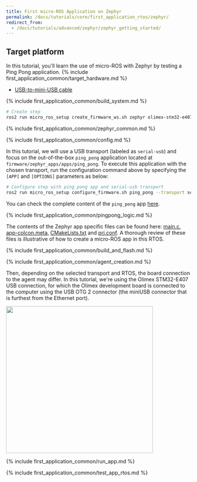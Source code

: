 ```yaml
---
title: First micro-ROS Application on Zephyr
permalink: /docs/tutorials/core/first_application_rtos/zephyr/
redirect_from:
  - /docs/tutorials/advanced/zephyr/zephyr_getting_started/
---
```


## Target platform

In this tutorial, you'll learn the use of micro-ROS with Zephyr by testing a Ping Pong application.
{% include first_application_common/target_hardware.md %}
* [USB-to-mini-USB cable](https://www.olimex.com/Products/Components/Cables/CABLE-USB-A-MINI-1.8M/)

{% include first_application_common/build_system.md %}

```bash
# Create step
ros2 run micro_ros_setup create_firmware_ws.sh zephyr olimex-stm32-e407
```

{% include first_application_common/zephyr_common.md %}

{% include first_application_common/config.md %}

In this tutorial, we will use a USB transport (labeled as `serial-usb`) and focus on the out-of-the-box `ping_pong`
application located at `firmware/zephyr_apps/apps/ping_pong`. To execute this application with the chosen transport,
run the configuration command above by specifying the `[APP]` and `[OPTIONS]` parameters as below:

```bash
# Configure step with ping_pong app and serial-usb transport
ros2 run micro_ros_setup configure_firmware.sh ping_pong --transport serial-usb
```
You can check the complete content of the `ping_pong` app
[here](https://github.com/micro-ROS/zephyr_apps/tree/dashing/apps/ping_pong).

{% include first_application_common/pingpong_logic.md %}

The contents of the Zephyr app specific files can be found here:
[main.c](https://github.com/micro-ROS/zephyr_apps/blob/dashing/apps/ping_pong/src/main.c),
[app-colcon.meta](https://github.com/micro-ROS/zephyr_apps/blob/dashing/apps/ping_pong/app-colcon.meta),
[CMakeLists.txt](https://github.com/micro-ROS/zephyr_apps/blob/dashing/apps/ping_pong/CMakeLists.txt)
and [prj.conf](https://github.com/micro-ROS/zephyr_apps/blob/dashing/apps/ping_pong/prj.conf).
A thorough review of these files is illustrative of how to create a micro-ROS app in this RTOS.

{% include first_application_common/build_and_flash.md %}

{% include first_application_common/agent_creation.md %}

Then, depending on the selected transport and RTOS, the board connection to the agent may differ.
In this tutorial, we're using the Olimex STM32-E407 USB connection, for which the Olimex development board is connected
to the computer using the USB OTG 2 connector (the miniUSB connector that is furthest from the Ethernet port).

<img width="400" style="padding-right: 25px;" src="../imgs/6.jpg">

{% include first_application_common/run_app.md %}

{% include first_application_common/test_app_rtos.md %}
